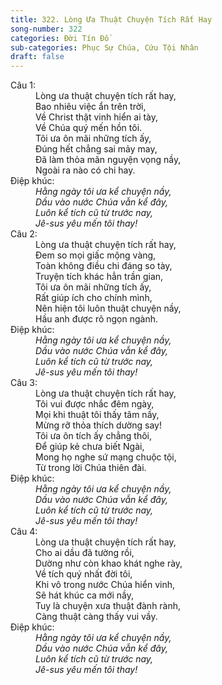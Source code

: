 ```yaml
---
title: 322. Lòng Ưa Thuật Chuyện Tích Rất Hay
song-number: 322
categories: Đời Tín Đồ
sub-categories: Phục Sự Chúa, Cứu Tội Nhân
draft: false
---
```

<dl><dt>Câu 1:</dt><dd data-verse="1">Lòng ưa thuật chuyện tích rất hay, <br/>Bao nhiêu việc ẩn trên trời, <br/>Về Christ thật vinh hiển ai tày, <br/>Về Chúa quý mến hồn tôi. <br/>Tôi ưa ôn mãi những tích ấy, <br/>Đúng hết chẳng sai mảy may, <br/>Đã làm thỏa mãn nguyện vọng nầy, <br/>Ngoài ra nào có chi hay. </dd><dt>Điệp khúc:</dt><dd data-chorus="1"><em>Hằng ngày tôi ưa kể chuyện nầy, <br/>Dầu vào nước Chúa vẫn kể đây, <br/>Luôn kể tích cũ từ trước nay, <br/>Jê-sus yêu mến tôi thay! </em></dd><dt>Câu 2:</dt><dd data-verse="2">Lòng ưa thuật chuyện tích rất hay, <br/>Đem so mọi giấc mộng vàng, <br/>Toàn không điều chi đáng so tày, <br/>Truyện tích khác hẳn trần gian, <br/>Tôi ưa ôn mãi những tích ấy, <br/>Rất giúp ích cho chính mình, <br/>Nên hiện tôi luôn thuật chuyện nầy, <br/>Hầu anh được rõ ngọn ngành. </dd><dt>Điệp khúc:</dt><dd data-chorus="1"><em>Hằng ngày tôi ưa kể chuyện nầy, <br/>Dầu vào nước Chúa vẫn kể đây, <br/>Luôn kể tích cũ từ trước nay, <br/>Jê-sus yêu mến tôi thay! </em></dd><dt>Câu 3:</dt><dd data-verse="3">Lòng ưa thuật chuyện tích rất hay, <br/>Tôi vui được nhắc đêm ngày, <br/>Mọi khi thuật tôi thấy tâm nầy, <br/>Mừng rỡ thỏa thích dường say! <br/>Tôi ưa ôn tích ấy chẳng thôi, <br/>Để giúp kẻ chưa biết Ngài, <br/>Mong họ nghe sứ mạng chuộc tội, <br/>Từ trong lời Chúa thiên đài. </dd><dt>Điệp khúc:</dt><dd data-chorus="1"><em>Hằng ngày tôi ưa kể chuyện nầy, <br/>Dầu vào nước Chúa vẫn kể đây, <br/>Luôn kể tích cũ từ trước nay, <br/>Jê-sus yêu mến tôi thay! </em></dd><dt>Câu 4:</dt><dd data-verse="4">Lòng ưa thuật chuyện tích rất hay, <br/>Cho ai dầu đã tường rồi, <br/>Dường như còn khao khát nghe rày, <br/>Về tích quý nhất đời tôi, <br/>Khi vô trong nước Chúa hiển vinh, <br/>Sẽ hát khúc ca mới nầy, <br/>Tuy là chuyện xưa thuật đành rành, <br/>Càng thuật càng thấy vui vầy. </dd><dt>Điệp khúc:</dt><dd data-chorus="1"><em>Hằng ngày tôi ưa kể chuyện nầy, <br/>Dầu vào nước Chúa vẫn kể đây, <br/>Luôn kể tích cũ từ trước nay, <br/>Jê-sus yêu mến tôi thay! </em></dd></dl>
